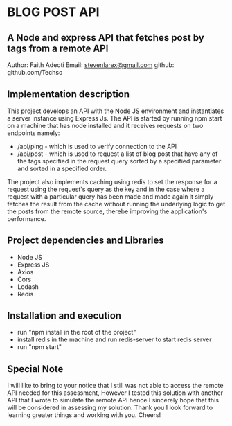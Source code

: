 # BLOG POST API

## A Node and express API that fetches post by tags from a remote API

Author: Faith Adeoti
Email: stevenlarex@gmail.com
github: github.com/Techso

## Implementation description

This project develops an API with the Node JS environment and instantiates a server instance using Express Js. The API is started by running npm start on a machine that has node installed and it receives requests on two endpoints namely:

-   /api/ping - which is used to verify connection to the API
-   /api/post - which is used to request a list of blog post that have any of the tags specified in the request query sorted by a specified parameter and sorted in a specified order.

The project also implements caching using redis to set the response for a request using the request's query as the key and in the case where a request with a particular query has been made and made again it simply fetches the result from the cache without running the underlying logic to get the posts from the remote source, therebe improving the application's performance.

## Project dependencies and Libraries

-   Node JS
-   Express JS
-   Axios
-   Cors
-   Lodash
-   Redis

## Installation and execution

-   run "npm install in the root of the project"
-   install redis in the machine and run redis-server to start redis server
-   run "npm start"

## Special Note

I will like to bring to your notice that I still was not able to access the remote API needed for this assessment, However I tested this solution with another API that I wrote to simulate the remote API hence I sincerely hope that this will be considered in assessing my solution. Thank you I look forward to learning greater things and working with you. Cheers!

[git-repo-url]: https://github.com/Techso
